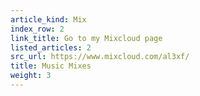 ```yaml
---
article_kind: Mix
index_row: 2
link_title: Go to my Mixcloud page
listed_articles: 2
src_url: https://www.mixcloud.com/al3xf/
title: Music Mixes
weight: 3
---
```

